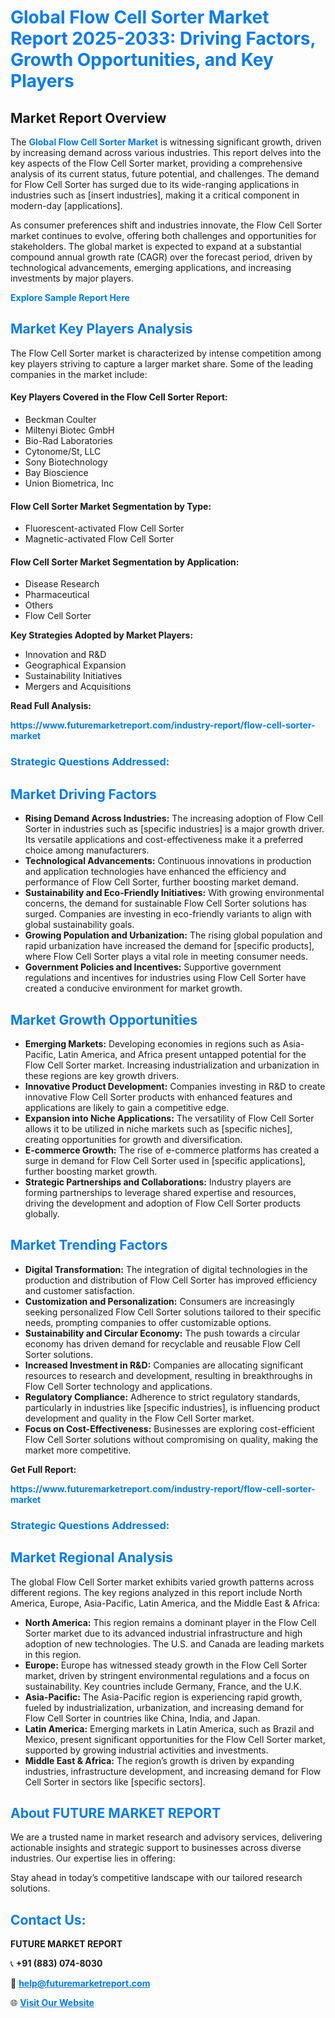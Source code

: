 <h1 style="color: #007BFF;">Global Flow Cell Sorter Market Report 2025-2033: Driving Factors, Growth Opportunities, and Key Players</h1>

<section id="overview">
<h2>Market Report Overview</h2>
<p>The <a href="https://www.futuremarketreport.com/industry-report/flow-cell-sorter-market" style="color: #007BFF; text-decoration: none;"><strong>Global Flow Cell Sorter Market</strong></a> is witnessing significant growth, driven by increasing demand across various industries. This report delves into the key aspects of the Flow Cell Sorter market, providing a comprehensive analysis of its current status, future potential, and challenges. The demand for Flow Cell Sorter has surged due to its wide-ranging applications in industries such as [insert industries], making it a critical component in modern-day [applications].</p>
<p>As consumer preferences shift and industries innovate, the Flow Cell Sorter market continues to evolve, offering both challenges and opportunities for stakeholders. The global market is expected to expand at a substantial compound annual growth rate (CAGR) over the forecast period, driven by technological advancements, emerging applications, and increasing investments by major players.</p>
</section>

<section id="overview">
<p><a href="https://www.futuremarketreport.com/request-sample/reportId=122929" style="color: #007BFF; text-decoration: none;"><strong>Explore Sample Report Here</strong></a></p>
</section>

<section id="key-players">
<h2 style="color: #007BFF;">Market Key Players Analysis</h2>
<p>The Flow Cell Sorter market is characterized by intense competition among key players striving to capture a larger market share. Some of the leading companies in the market include:</p>
<h4>Key Players Covered in the Flow Cell Sorter Report:</h4>
<ul><li>Beckman Coulter</li><li>Miltenyi Biotec GmbH</li><li>Bio-Rad Laboratories</li><li>Cytonome/St, LLC</li><li>Sony Biotechnology</li><li>Bay Bioscience</li><li>Union Biometrica, Inc</li></ul>
<h4>Flow Cell Sorter Market Segmentation by Type:</h4>
<ul><li>Fluorescent-activated Flow Cell Sorter</li><li>Magnetic-activated Flow Cell Sorter</li></ul>

<h4>Flow Cell Sorter Market Segmentation by Application:</h4>
<ul><li>Disease Research</li><li>Pharmaceutical</li><li>Others</li><li>Flow Cell Sorter</li></ul>
<p><strong>Key Strategies Adopted by Market Players:</strong></p>
<ul>
<li>Innovation and R&D</li>
<li>Geographical Expansion</li>
<li>Sustainability Initiatives</li>
<li>Mergers and Acquisitions</li>
</ul>
</section>

<section>
<p><strong>Read Full Analysis: </strong></p><a href="https://www.futuremarketreport.com/industry-report/flow-cell-sorter-market" style="color: #007BFF; text-decoration: none;"><strong>https://www.futuremarketreport.com/industry-report/flow-cell-sorter-market</strong></a>
<h3 style="color: #007BFF;">Strategic Questions Addressed:</h3>
</section>

<section id="driving-factors">
<h2 style="color: #007BFF;">Market Driving Factors</h2>
<ul>
<li><strong>Rising Demand Across Industries:</strong> The increasing adoption of Flow Cell Sorter in industries such as [specific industries] is a major growth driver. Its versatile applications and cost-effectiveness make it a preferred choice among manufacturers.</li>
<li><strong>Technological Advancements:</strong> Continuous innovations in production and application technologies have enhanced the efficiency and performance of Flow Cell Sorter, further boosting market demand.</li>
<li><strong>Sustainability and Eco-Friendly Initiatives:</strong> With growing environmental concerns, the demand for sustainable Flow Cell Sorter solutions has surged. Companies are investing in eco-friendly variants to align with global sustainability goals.</li>
<li><strong>Growing Population and Urbanization:</strong> The rising global population and rapid urbanization have increased the demand for [specific products], where Flow Cell Sorter plays a vital role in meeting consumer needs.</li>
<li><strong>Government Policies and Incentives:</strong> Supportive government regulations and incentives for industries using Flow Cell Sorter have created a conducive environment for market growth.</li>
</ul>
</section>

<section id="growth-opportunities">
<h2 style="color: #007BFF;">Market Growth Opportunities</h2>
<ul>
<li><strong>Emerging Markets:</strong> Developing economies in regions such as Asia-Pacific, Latin America, and Africa present untapped potential for the Flow Cell Sorter market. Increasing industrialization and urbanization in these regions are key growth drivers.</li>
<li><strong>Innovative Product Development:</strong> Companies investing in R&D to create innovative Flow Cell Sorter products with enhanced features and applications are likely to gain a competitive edge.</li>
<li><strong>Expansion into Niche Applications:</strong> The versatility of Flow Cell Sorter allows it to be utilized in niche markets such as [specific niches], creating opportunities for growth and diversification.</li>
<li><strong>E-commerce Growth:</strong> The rise of e-commerce platforms has created a surge in demand for Flow Cell Sorter used in [specific applications], further boosting market growth.</li>
<li><strong>Strategic Partnerships and Collaborations:</strong> Industry players are forming partnerships to leverage shared expertise and resources, driving the development and adoption of Flow Cell Sorter products globally.</li>
</ul>
</section>

<section id="trending-factors">
<h2 style="color: #007BFF;">Market Trending Factors</h2>
<ul>
<li><strong>Digital Transformation:</strong> The integration of digital technologies in the production and distribution of Flow Cell Sorter has improved efficiency and customer satisfaction.</li>
<li><strong>Customization and Personalization:</strong> Consumers are increasingly seeking personalized Flow Cell Sorter solutions tailored to their specific needs, prompting companies to offer customizable options.</li>
<li><strong>Sustainability and Circular Economy:</strong> The push towards a circular economy has driven demand for recyclable and reusable Flow Cell Sorter solutions.</li>
<li><strong>Increased Investment in R&D:</strong> Companies are allocating significant resources to research and development, resulting in breakthroughs in Flow Cell Sorter technology and applications.</li>
<li><strong>Regulatory Compliance:</strong> Adherence to strict regulatory standards, particularly in industries like [specific industries], is influencing product development and quality in the Flow Cell Sorter market.</li>
<li><strong>Focus on Cost-Effectiveness:</strong> Businesses are exploring cost-efficient Flow Cell Sorter solutions without compromising on quality, making the market more competitive.</li>
</ul>
</section>

<section>
<p><strong>Get Full Report: </strong></p><a href="https://www.futuremarketreport.com/industry-report/flow-cell-sorter-market" style="color: #007BFF; text-decoration: none;"><strong>https://www.futuremarketreport.com/industry-report/flow-cell-sorter-market</strong></a>
<h3 style="color: #007BFF;">Strategic Questions Addressed:</h3>
</section>


<section id="regional-analysis">
<h2 style="color: #007BFF;">Market Regional Analysis</h2>
<p>The global Flow Cell Sorter market exhibits varied growth patterns across different regions. The key regions analyzed in this report include North America, Europe, Asia-Pacific, Latin America, and the Middle East & Africa:</p>
<ul>
<li><strong>North America:</strong> This region remains a dominant player in the Flow Cell Sorter market due to its advanced industrial infrastructure and high adoption of new technologies. The U.S. and Canada are leading markets in this region.</li>
<li><strong>Europe:</strong> Europe has witnessed steady growth in the Flow Cell Sorter market, driven by stringent environmental regulations and a focus on sustainability. Key countries include Germany, France, and the U.K.</li>
<li><strong>Asia-Pacific:</strong> The Asia-Pacific region is experiencing rapid growth, fueled by industrialization, urbanization, and increasing demand for Flow Cell Sorter in countries like China, India, and Japan.</li>
<li><strong>Latin America:</strong> Emerging markets in Latin America, such as Brazil and Mexico, present significant opportunities for the Flow Cell Sorter market, supported by growing industrial activities and investments.</li>
<li><strong>Middle East & Africa:</strong> The region’s growth is driven by expanding industries, infrastructure development, and increasing demand for Flow Cell Sorter in sectors like [specific sectors].</li>
</ul>
</section>

<footer>
<h2 style="color: #007BFF;">About FUTURE MARKET REPORT</h2>
<p>We are a trusted name in market research and advisory services, delivering actionable insights and strategic support to businesses across diverse industries. Our expertise lies in offering:</p>

<p>Stay ahead in today’s competitive landscape with our tailored research solutions.</p>

<h2 style="color: #007BFF;">Contact Us:</h2>
<p><strong>FUTURE MARKET REPORT</strong></p>
<p>📞 <strong>+91 (883) 074-8030</strong></p>
<p>📧 <strong><a href="mailto:help@futuremarketreport.com" style="color: #007BFF;">help@futuremarketreport.com</a></strong></p>
<p>🌐 <strong><a href="https://www.futuremarketreport.com/" style="color: #007BFF;">Visit Our Website</a></strong></p>
</footer>